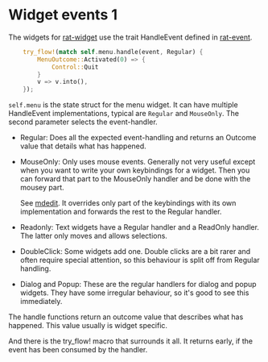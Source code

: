 
# Widget events 1

The widgets for [rat-widget][refRatWidget] use the trait
HandleEvent defined in [rat-event][refRatEvent].

```rust
    try_flow!(match self.menu.handle(event, Regular) {
        MenuOutcome::Activated(0) => {
            Control::Quit
        }
        v => v.into(),
    });
```

`self.menu` is the state struct for the menu widget. 
It can have multiple HandleEvent implementations, typical are
`Regular` and `MouseOnly`. The second parameter selects the
event-handler.

- Regular: Does all the expected event-handling and returns an
  Outcome value that details what has happened.
  
- MouseOnly: Only uses mouse events. Generally not very useful
  except when you want to write your own keybindings for a
  widget. Then you can forward that part to the MouseOnly handler
  and be done with the mousey part.
  
  See [mdedit][refMdEditMarkdown]. It overrides only part of the
  keybindings with its own implementation and forwards the rest
  to the Regular handler.
  
- Readonly: Text widgets have a Regular handler and a ReadOnly
  handler. The latter only moves and allows selections.
  
- DoubleClick: Some widgets add one. Double clicks are a bit
  rarer and often require special attention, so this behaviour is
  split off from Regular handling.
  
- Dialog and Popup: These are the regular handlers for dialog and
  popup widgets. They have some irregular behaviour, so it's good
  to see this immediately.
  
The handle functions return an outcome value that describes what
has happened. This value usually is widget specific.

And there is the try_flow! macro that surrounds it all. It returns
early, if the event has been consumed by the handler.
  
  
  
[refRatEvent]: https://docs.rs/rat-event/latest/rat_event/

[refControl]: https://docs.rs/rat-salsa/latest/rat_salsa/enum.Control.html

[refRatWidget]: https://docs.rs/rat-widget/latest/rat_widget/

[refAppContext]: https://docs.rs/rat-salsa/latest/rat_salsa/struct.AppContext.html

[refConsumedEvent]: https://docs.rs/rat-event/latest/rat_event/trait.ConsumedEvent.html

[refMdEditMarkdown]: https://github.com/thscharler/rat-salsa/blob/master/examples/mdedit_parts/mod.rs


